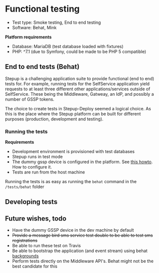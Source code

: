 # Functional testing
* Test type: Smoke testing, End to end testing
* Software: Behat, Mink

**Platform requirements**

* Database: MariaDB (test database loaded with fixtures) 
* PHP: ^7.1 (due to Symfony, could be made to be PHP 5 compatible)

## End to end tests (Behat)
Stepup is a challenging application suite to provide functional (end to end) tests for. For example, running tests
for the SelfService application yield requests to at least three different other applications/services outside of 
SelfService. These being the Middleware, Gatweay, an IdP, and possibly a number of GSSP tokens. 

The choice to create tests in Stepup-Deploy seemed a logical choice. As this is the place where the Stepup platform can 
be built for different purposes (production, development and testing).

### Running the tests

**Requirements**
* Development environment is provisioned with test databases
* Stepup runs in test mode
* The dummy gssp device is configured in the platform. See [this howto](add-gssf-to-stepup.md). How to configure it. 
* Tests are run from the host machine

Running the tests is as easy as running the `behat` command in the `/tests/behat` folder

## Developing tests


## Future wishes, todo
* Have the dummy GSSP device in the dev machine by default
* ~~Provide a message bird sms service test double to be able to test sms registrations~~
* Be able to run these test on Travis
* Be able to bootstrap the application (and event stream) using behat [backgrounds](http://docs.behat.org/en/v2.5/guides/1.gherkin.html#backgrounds)
* Perform tests directly on the Middleware API's. Behat might not be the best candidate for this